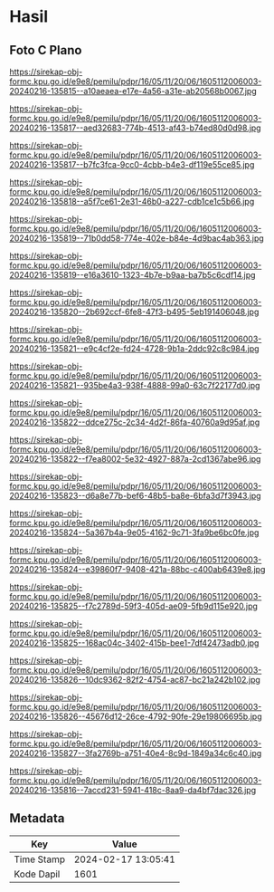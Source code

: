 # Hasil

## Foto C Plano

https://sirekap-obj-formc.kpu.go.id/e9e8/pemilu/pdpr/16/05/11/20/06/1605112006003-20240216-135815--a10aeaea-e17e-4a56-a31e-ab20568b0067.jpg

https://sirekap-obj-formc.kpu.go.id/e9e8/pemilu/pdpr/16/05/11/20/06/1605112006003-20240216-135817--aed32683-774b-4513-af43-b74ed80d0d98.jpg

https://sirekap-obj-formc.kpu.go.id/e9e8/pemilu/pdpr/16/05/11/20/06/1605112006003-20240216-135817--b7fc3fca-9cc0-4cbb-b4e3-df119e55ce85.jpg

https://sirekap-obj-formc.kpu.go.id/e9e8/pemilu/pdpr/16/05/11/20/06/1605112006003-20240216-135818--a5f7ce61-2e31-46b0-a227-cdb1ce1c5b66.jpg

https://sirekap-obj-formc.kpu.go.id/e9e8/pemilu/pdpr/16/05/11/20/06/1605112006003-20240216-135819--71b0dd58-774e-402e-b84e-4d9bac4ab363.jpg

https://sirekap-obj-formc.kpu.go.id/e9e8/pemilu/pdpr/16/05/11/20/06/1605112006003-20240216-135819--e16a3610-1323-4b7e-b9aa-ba7b5c6cdf14.jpg

https://sirekap-obj-formc.kpu.go.id/e9e8/pemilu/pdpr/16/05/11/20/06/1605112006003-20240216-135820--2b692ccf-6fe8-47f3-b495-5eb191406048.jpg

https://sirekap-obj-formc.kpu.go.id/e9e8/pemilu/pdpr/16/05/11/20/06/1605112006003-20240216-135821--e9c4cf2e-fd24-4728-9b1a-2ddc92c8c984.jpg

https://sirekap-obj-formc.kpu.go.id/e9e8/pemilu/pdpr/16/05/11/20/06/1605112006003-20240216-135821--935be4a3-938f-4888-99a0-63c7f22177d0.jpg

https://sirekap-obj-formc.kpu.go.id/e9e8/pemilu/pdpr/16/05/11/20/06/1605112006003-20240216-135822--ddce275c-2c34-4d2f-86fa-40760a9d95af.jpg

https://sirekap-obj-formc.kpu.go.id/e9e8/pemilu/pdpr/16/05/11/20/06/1605112006003-20240216-135822--f7ea8002-5e32-4927-887a-2cd1367abe96.jpg

https://sirekap-obj-formc.kpu.go.id/e9e8/pemilu/pdpr/16/05/11/20/06/1605112006003-20240216-135823--d6a8e77b-bef6-48b5-ba8e-6bfa3d7f3943.jpg

https://sirekap-obj-formc.kpu.go.id/e9e8/pemilu/pdpr/16/05/11/20/06/1605112006003-20240216-135824--5a367b4a-9e05-4162-9c71-3fa9be6bc0fe.jpg

https://sirekap-obj-formc.kpu.go.id/e9e8/pemilu/pdpr/16/05/11/20/06/1605112006003-20240216-135824--e39860f7-9408-421a-88bc-c400ab6439e8.jpg

https://sirekap-obj-formc.kpu.go.id/e9e8/pemilu/pdpr/16/05/11/20/06/1605112006003-20240216-135825--f7c2789d-59f3-405d-ae09-5fb9d115e920.jpg

https://sirekap-obj-formc.kpu.go.id/e9e8/pemilu/pdpr/16/05/11/20/06/1605112006003-20240216-135825--168ac04c-3402-415b-bee1-7df42473adb0.jpg

https://sirekap-obj-formc.kpu.go.id/e9e8/pemilu/pdpr/16/05/11/20/06/1605112006003-20240216-135826--10dc9362-82f2-4754-ac87-bc21a242b102.jpg

https://sirekap-obj-formc.kpu.go.id/e9e8/pemilu/pdpr/16/05/11/20/06/1605112006003-20240216-135826--45676d12-26ce-4792-90fe-29e19806695b.jpg

https://sirekap-obj-formc.kpu.go.id/e9e8/pemilu/pdpr/16/05/11/20/06/1605112006003-20240216-135827--3fa2769b-a751-40e4-8c9d-1849a34c6c40.jpg

https://sirekap-obj-formc.kpu.go.id/e9e8/pemilu/pdpr/16/05/11/20/06/1605112006003-20240216-135816--7accd231-5941-418c-8aa9-da4bf7dac326.jpg


## Metadata

| Key        | Value               |
| ---------- | ------------------- |
| Time Stamp | 2024-02-17 13:05:41 |
| Kode Dapil | 1601                |



